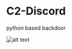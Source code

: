 # C2-Discord
python based backdoor 

![alt text]([https://www.google.com/url?sa=i&url=https%3A%2F%2Fwww.reddit.com%2Fr%2Fdiscordapp%2Fcomments%2Fkyenhd%2Fmade_this_evil_discord_2_years_ago%2F&psig=AOvVaw0ObSTGnzikqfL2EJ_9uPN-&ust=1699879065410000&source=images&cd=vfe&opi=89978449&ved=0CBIQjRxqFwoTCIifrpG9voIDFQAAAAAdAAAAABAE](https://www.reddit.com/media?url=https%3A%2F%2Fi.redd.it%2F841krdvmenb61.png)https://www.reddit.com/media?url=https%3A%2F%2Fi.redd.it%2F841krdvmenb61.png)

